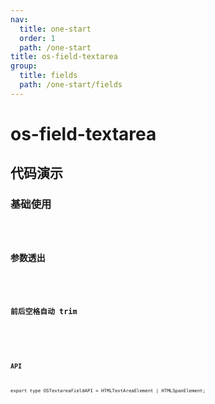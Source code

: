 ```yaml
---
nav:
  title: one-start
  order: 1
  path: /one-start
title: os-field-textarea
group:
  title: fields
  path: /one-start/fields
---
```


# os-field-textarea

## 代码演示

### 基础使用

<code src="../demos/field-textarea/simple.tsx" />

### 参数透出

<code src="../demos/field-textarea/antd-params.tsx" />

### 前后空格自动 trim

<code src="../demos/field-textarea/auto-trim.tsx" />

<API exports='["Settings"]' src="../components/fields/textarea.tsx"></API>

### API

`export type OSTextareaFieldAPI = HTMLTextAreaElement | HTMLSpanElement;`
